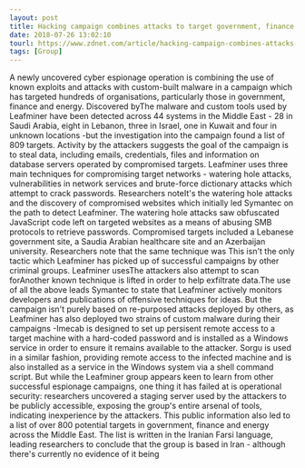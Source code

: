 ```yaml
---
layout: post
title: Hacking campaign combines attacks to target government, finance and energy
date: 2018-07-26 13:02:10
tourl: https://www.zdnet.com/article/hacking-campaign-combines-attacks-to-target-government-finance-and-energy/
tags: [Group]
---
```

A newly uncovered cyber espionage operation is combining the use of known exploits and attacks with custom-built malware in a campaign which has targeted hundreds of organisations, particularly those in government, finance and energy. Discovered byThe malware and custom tools used by Leafminer have been detected across 44 systems in the Middle East - 28 in Saudi Arabia, eight in Lebanon, three in Israel, one in Kuwait and four in unknown locations -but the investigation into the campaign found a list of 809 targets. Activity by the attackers suggests the goal of the campaign is to steal data, including emails, credentials, files and information on database servers operated by compromised targets. Leafminer uses three main techniques for compromising target networks - watering hole attacks, vulnerabilities in network services and brute-force dictionary attacks which attempt to crack passwords. Researchers noteIt's the watering hole attacks and the discovery of compromised websites which initially led Symantec on the path to detect Leafminer. The watering hole attacks saw obfuscated JavaScript code left on targeted websites as a means of abusing SMB protocols to retrieve passwords. Compromised targets included a Lebanese government site, a Saudia Arabian healthcare site and an Azerbaijan university. Researchers note that the same technique was This isn't the only tactic which Leafminer has picked up of successful campaigns by other criminal groups. Leafminer usesThe attackers also attempt to scan forAnother known technique is lifted in order to help exfiltrate data.The use of all the above leads Symantec to state that Leafminer actively monitors developers and publications of offensive techniques for ideas. But the campaign isn't purely based on re-purposed attacks deployed by others, as Leafminer has also deployed two strains of custom malware during their campaigns -Imecab is designed to set up persisent remote access to a target machine with a hard-coded password and is installed as a Windows service in order to ensure it remains available to the attacker. Sorgu is used in a similar fashion, providing remote access to the infected machine and is also installed as a service in the Windows system via a shell command script. But while the Leafminer group appears keen to learn from other successful espionage campaigns, one thing it has failed at is operational security: researchers uncovered a staging server used by the attackers to be publicly accessible, exposing the group's entire arsenal of tools, indicating inexperience by the attackers. This public information also led to a list of over 800 potential targets in government, finance and energy across the Middle East. The list is written in the Iranian Farsi language, leading researchers to conclude that the group is based in Iran - although there's currently no evidence of it being